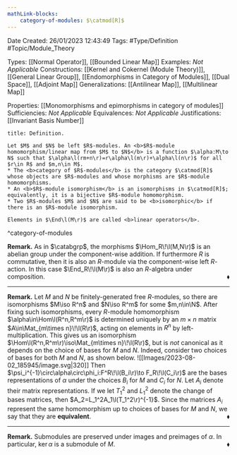 ```yaml
---
mathLink-blocks:
    category-of-modules: $\catmod[R]$
---
```


<div class="topSpace"></div>

Date Created: 26/01/2023 12:43:49
Tags: #Type/Definition #Topic/Module_Theory

Types: [[Normal Operator]], [[Bounded Linear Map]]
Examples: <i>Not Applicable</i>
Constructions: [[Kernel and Cokernel (Module Theory)]], [[General Linear Group]], [[Endomorphisms in Category of Modules]], [[Dual Space]], [[Adjoint Map]]
Generalizations: [[Antilinear Map]], [[Multilinear Map]]

Properties: [[Monomorphisms and epimorphisms in category of modules]]
Sufficiencies: <i>Not Applicable</i>
Equivalences: <i>Not Applicable</i>
Justifications: [[Invariant Basis Number]]

``` ad-Definition
title: Definition.

Let $M$ and $N$ be left $R$-modules. An <b>$R$-module homomorphism/linear map from $M$ to $N$</b> is a function $\alpha:M\to N$ such that $\alpha\l(rm+n\r)=r\alpha\l(m\r)+\alpha\l(n\r)$ for all $r\in R$ and $m,n\in M$.
* The <b>category of $R$-modules</b> is the category $\catmod[R]$ whose objects are $R$-modules and whose morphisms are $R$-module homomorphisms.
* An <b>$R$-module isomorphism</b> is an isomorphisms in $\catmod[R]$; equivalently, it is a bijective $R$-module homomorphism.
* Two $R$-modules $M$ and $N$ are said to be <b>isomorphic</b> if there is an $R$-module isomorphism.

Elements in $\End\l(M\r)$ are called <b>linear operators</b>.

```
^category-of-modules

<b>Remark.</b> As in $\catabgrp$, the morphisms $\Hom_R\!\l(M,N\r)$ is an abelian group under the component-wise addition. If furthermore $R$ is commutative, then it is also an $R$-module via the component-wise left $R$-action. In this case $\End_R\!\l(M\r)$ is also an $R$-algebra under composition.<span style="float:right;">$\blacklozenge$</span>

---

<b>Remark.</b> Let $M$ and $N$ be finitely-generated free $R$-modules, so there are isomorphisms $M\iso R^n$ and $N\iso R^m$ for some $m,n\in\N$. After fixing such isomorphisms, every $R$-module homomorphism $\alpha\in\Hom\l(R^n,R^m\r)$ is determined uniquely by an $m\times n$ matrix $A\in\Mat_{m\times n}\!\l(R\r)$, acting on elements in $R^n$ by left-multiplication. This gives us an isomorphism $\Hom\l(R^n,R^m\r)\iso\Mat_{m\times n}\!\l(R\r)$, but is <i>not</i> canonical as it depends on the choice of bases for $M$ and $N$. Indeed, consider two choices of bases for both $M$ and $N$, as shown below.
![[Images/2023-08-02_185945/image.svg|320]] Then $\psi_i^{-1}\circ\alpha\circ\phi_i:F^R\!\l(B_i\r)\to F_R\!\l(C_i\r)$ are the bases representations of $\alpha$ under the choices $B_i$ for $M$ and $C_i$ for $N$. Let $A_i$ denote their matrix representations. If we let $T_1^2$ and $L_1^2$ denote the change of bases matrices, then $A_2=L_1^2A_1\l(T_1^2\r)^{-1}$. Since the matrices $A_i$ represent the same homomorphism up to choices of bases for $M$ and $N$, we say that they are <b>equivalent</b>.<span style="float:right;">$\blacklozenge$</span>

---

<b>Remark.</b> Submodules are preserved under images and preimages of $\alpha$. In particular, $\ker\alpha$ is a submodule of $M$.<span style="float:right;">$\blacklozenge$</span>
